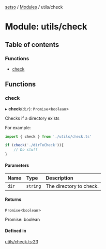[setso](../README.md) / [Modules](../modules.md) / utils/check

# Module: utils/check

## Table of contents

### Functions

- [check](utils_check.md#check)

## Functions

### check

▸ **check**(`dir`): `Promise`<`boolean`\>

Checks if a directory exists

For example:

```js
import { check } from './utils/check.ts'

if (check('./dirToCheck')){
    // Do stuff
}
```

#### Parameters

| Name | Type | Description |
| :------ | :------ | :------ |
| `dir` | `string` | The directory to check. |

#### Returns

`Promise`<`boolean`\>

Promise: boolean

#### Defined in

[utils/check.ts:23](https://github.com/setsojs/setso/blob/df92c94/src/utils/check.ts#L23)
